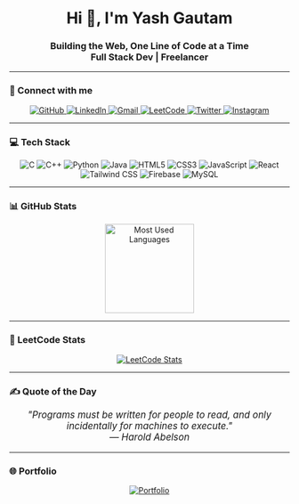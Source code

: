 <h1 align="center">Hi 👋, I'm Yash Gautam</h1>
<h3 align="center"> Building the Web, One Line of Code at a Time <br> Full Stack Dev | Freelancer </h3>

---

### 🤝 Connect with me
<p align="center">
  <a href="https://github.com/its-yash0003" target="_blank" rel="noopener noreferrer">
    <img src="https://img.icons8.com/ios-glyphs/48/000000/github.png" title="GitHub" alt="GitHub"/>
  </a>
  <a href="https://www.linkedin.com/in/yash-g0003/" target="_blank" rel="noopener noreferrer">
    <img src="https://img.icons8.com/ios-filled/48/0A66C2/linkedin.png" title="LinkedIn" alt="LinkedIn"/>
  </a>
  <a href="mailto:yashgautam2407@gmail.com" target="_blank" rel="noopener noreferrer">
    <img src="https://img.icons8.com/ios-glyphs/48/D14836/gmail.png" title="Gmail" alt="Gmail"/>
  </a>
  <a href="https://leetcode.com/u/its_yash0003/" target="_blank" rel="noopener noreferrer">
    <img src="https://img.icons8.com/external-tal-revivo-color-tal-revivo/48/external-level-up-your-coding-skills-and-quickly-land-a-job-logo-color-tal-revivo.png" title="LeetCode" alt="LeetCode"/>
  </a>
  <a href="https://twitter.com/itsyash0003" target="_blank" rel="noopener noreferrer">
    <img src="https://img.icons8.com/ios-filled/48/1DA1F2/twitter.png" title="Twitter" alt="Twitter"/>
  </a>
  <a href="https://instagram.com/y.a.s.h_0003" target="_blank" rel="noopener noreferrer">
    <img src="https://img.icons8.com/ios-filled/48/E4405F/instagram.png" title="Instagram" alt="Instagram"/>
  </a>
</p>

---

### 💻 Tech Stack
<p align="center">
  <img src="https://img.icons8.com/color/48/000000/c-programming.png" title="C"/>
  <img src="https://img.icons8.com/color/48/000000/c-plus-plus-logo.png" title="C++"/>
  <img src="https://img.icons8.com/color/48/000000/python--v1.png" title="Python"/>
  <img src="https://img.icons8.com/color/48/000000/java-coffee-cup-logo.png" title="Java"/>
  <img src="https://img.icons8.com/color/48/000000/html-5--v1.png" title="HTML5"/>
  <img src="https://img.icons8.com/color/48/000000/css3.png" title="CSS3"/>
  <img src="https://img.icons8.com/color/48/000000/javascript--v1.png" title="JavaScript"/>
  <img src="https://img.icons8.com/plasticine/48/react.png" title="React"/>
  <img src="https://img.icons8.com/color/48/000000/tailwindcss.png" title="Tailwind CSS"/>
  <img src="https://img.icons8.com/color/48/000000/firebase.png" title="Firebase"/>
  <img src="https://img.icons8.com/ios-filled/48/4479A1/mysql-logo.png" title="MySQL"/>
</p>

---

### 📊 GitHub Stats
<p align="center">
<!--   <a href="https://github.com/its-yash0003" target="_blank" rel="noopener noreferrer">
    <img src="https://github-readme-stats.vercel.app/api?username=its-yash0003&show_icons=true&theme=radical" height="160" title="GitHub Stats"/>
  </a> -->
  <a href="https://github.com/its-yash0003" target="_blank" rel="noopener noreferrer">
    <img src="https://github-readme-stats.vercel.app/api/top-langs/?username=its-yash0003&layout=compact&theme=radical" height="160" title="Most Used Languages"/>
  </a>
</p>
<!-- <p align="center">
  <a href="https://github.com/its-yash0003" target="_blank" rel="noopener noreferrer">
    <img src="https://github-readme-streak-stats.herokuapp.com/?user=its-yash0003&theme=radical" height="160" title="GitHub Streak"/>
  </a>
</p> -->

---

### 🧠 LeetCode Stats
<p align="center">
  <a href="https://leetcode.com/u/its_yash0003/" target="_blank" rel="noopener noreferrer">
    <img src="https://leetcard.jacoblin.cool/its_yash0003?theme=dark&font=Karma&ext=contest" title="LeetCode Stats" alt="LeetCode Stats"/>
  </a>
</p>

---

### ✍️ Quote of the Day
<p align="center" style="font-style: italic; font-size: 1.2em;"> "Programs must be written for people to read, and only incidentally for machines to execute." <br/>— Harold Abelson </p>

---

### 🌐 Portfolio
<p align="center">
  <a href="https://portfolio-alpha-teal-13.vercel.app/" target="_blank" rel="noopener noreferrer">
    <img src="https://img.shields.io/badge/🌐%20Visit%20My%20Portfolio-blue?style=for-the-badge&logo=google-chrome&logoColor=white" title="Portfolio"/>
  </a>
</p>
